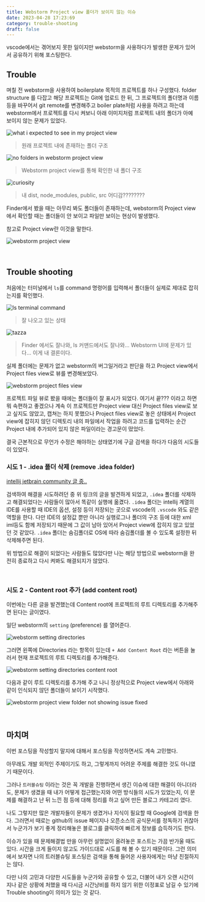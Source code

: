 ```yaml
---
title: Webstorm Project view 폴더가 보이지 않는 이슈
date: 2023-04-28 17:23:69
category: trouble-shooting
draft: false
---
```


vscode에서는 겪어보지 못한 일이지만 webstorm을 사용하다가 발생한 문제가 있어서 공유하기 위해 포스팅한다.

## Trouble

며칠 전 webstorm을 사용하여 boilerplate 목적의 프로젝트를 하나 구성했다. folder structure 를 다잡고 해당 프로젝트는 Git에 업로드 한 뒤,
그 프로젝트의 폴더명과 이름 등을 바꾸어서 git remote를 변경해주고 boiler plate처럼 사용을 하려고 하는데 webstorm에서 프로젝트를 다시 켜보니
아래 이미지처럼 프로젝트 내의 폴더가 아예 보이지 않는 문제가 있었다.

![what i expected to see in my project view](images/webstorm-project-view/exist.png)
> 원래 프로젝트 내에 존재하는 폴더 구조 

![no folders in webstorm project view](images/webstorm-project-view/no-folders.png)
> Webstorm project view를 통해 확인한 내 폴더 구조

![curiosity](images/question.jpg)
> 내 dist, node_modules, public, src 어디감????????

Finder에서 봤을 때는 아무리 봐도 폴더들이 존재하는데, webstorm의 Project view에서 확인할 때는 폴더들이 안 보이고 파일만 보이는 현상이 발생했다.

참고로 Project view란 이것을 말한다.

![webstorm project view](images/webstorm-project-view/project.png)


<br>

## Trouble shooting

처음에는 터미널에서 `ls`를 command 명령어를 입력해서 폴더들이 실제로 제대로 잡히는지를 확인했다.

![ls terminal command](images/webstorm-project-view/ls.png)
> 잘 나오고 있는 상태

![tazza](images/webstorm-project-view/tazza.jpeg)
> Finder 에서도 잘나와, ls 커맨드에서도 잘나와... Webstorm UI에 문제가 있다... 이게 내 결론이다.

실제 폴더에는 문제가 없고 webstorm의 버그일거라고 판단을 하고 Project view에서 Project files view로 뷰를 변경해보았다.

![webstorm project files view](images/webstorm-project-view/project-files-view.png)

프로젝트 파일 뷰로 봤을 때에는 폴더들이 잘 표시가 되었다.
여기서 끝??? 이라고 하면 뭐 속편하고 좋겠으나 계속 이 프로젝트만 Project view 대신 Project files view로 보고 싶지도 않았고,
캡쳐는 하지 못했으나 Project files view로 놓은 상태에서 Project view에 잡히지 않던 디렉토리 내의 파일에서 작업을 하려고 코드를 입력하는 순간
Project 내에 추가되어 있지 않은 파일이라는 경고문이 떴었다.

결국 근본적으로 무언가 수정은 해야하는 상태였기에 구글 검색을 하다가 다음의 시도들이 있었다.

### 시도 1 - .idea 폴더 삭제 (remove .idea folder)

[intellij jetbrain community 글 중..](https://intellij-support.jetbrains.com/hc/en-us/community/posts/207066915-Project-view-not-showing-directories)

검색하여 해결을 시도하려던 중 위 링크의 글을 발견하게 되었고, `.idea` 폴더를 삭제하고 해결되었다는 사람들이 많아서 똑같이 실행에 옮겼다.
`.idea` 폴더는 intellij 계열의 IDE를 사용할 때 IDE의 옵션, 설정 등이 저장되는 곳으로 vscode의 `.vscode` 와도 같은 역할을 한다.
다만 IDE의 설정값 뿐만 아니라 실행로그나 폴더의 구조 등에 대한 xml iml등도 함께 저장되기 때문에 그 값이 남아 있어서 Project view에 잡히지 않고 있었던 것 같았다.
`.idea` 폴더는 숨김폴더로 OS에 따라 숨김폴더를 볼 수 있도록 설정한 뒤 삭제해주면 된다.

위 방법으로 해결이 되었다는 사람들도 많았다만 나는 해당 방법으로 webstorm을 완전히 종료하고 다시 켜봐도 해결되지가 않았다.

<br>

### 시도 2 - Content root 추가 (add content root)

이번에는 다른 글을 발견했는데 Content root에 프로젝트의 루트 디렉토리를 추가해주면 된다는 글이였다.

일단 webstorm의 `setting` (preference) 를 열어준다.

![webstorm setting directories](images/webstorm-project-view/settings.png)

그러면 왼쪽에 Directories 라는 항목이 있는데 `+ Add Content Root` 라는 버튼을 눌러서 현재 프로젝트의 루트 디렉토리를 추가해준다.

![webstorm setting directories content root](images/webstorm-project-view/settings2.png)

다음과 같이 루트 디렉토리를 추가해 주고 나니 정상적으로 Project view에서 아래와 같이 인식되지 않던 폴더들이 보이기 시작했다.

![webstorm project view folder not showing issue fixed](images/webstorm-project-view/fixed.png)

<br>

## 마치며

이번 포스팅을 작성할지 말지에 대해서 포스팅을 작성하면서도 계속 고민했다.

아무래도 개발 외적인 주제이기도 하고, 그렇게까지 어려운 주제를 해결한 것도 아니였기 때문이다.

그러나 `트러블슈팅` 이라는 것은 꼭 개발을 진행하면서 생긴 이슈에 대한 해결이 아니더라도, 문제가 생겼을 때 내가 어떻게 접근했는지와
어떤 방식들의 시도가 있었는지, 이 문제를 해결하고 난 뒤 느낀 점 등에 대해 정리를 하고 싶어 만든 블로그 카테고리 였다.

나도 그렇지만 많은 개발자들이 문제가 생겼거나 지식이 필요할 때 Google에 검색을 한다.
그러면서 때로는 github의 issue 페이지나 오픈소스의 공식문서를 정독하기 귀찮아서 누군가가 보기 좋게 정리해놓은 블로그를 클릭하여
빠르게 정보를 습득하기도 한다.

이슈가 있을 때 문제해결법 만을 아무런 설명없이 올려놓은 포스트는 가끔 반가울 때도 있다. 시간을 크게 들이지 않고도 가이드대로
시도를 해 볼 수 있기 때문이다. 그런 의미에서 보자면 나의 트러블슈팅 포스팅은 검색을 통해 들어온 사용자에게는 마냥 친절하지는 않다.

다만 나의 고민과 다양한 시도들을 누군가와 공유할 수 있고, 더불어 내가 오랜 시간이 지나 같은 상황에 처했을 때 다시금
시간낭비를 하지 않기 위한 이정표로 남길 수 있기에 Trouble shooting이 의미가 있는 것 같다.
